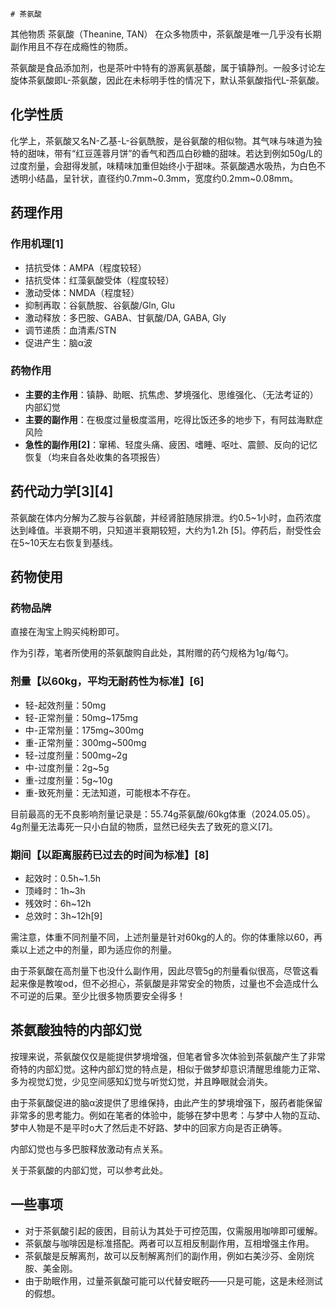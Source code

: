     # 茶氨酸
 其他物质
茶氨酸（Theanine, TAN）
在众多物质中，茶氨酸是唯一几乎没有长期副作用且不存在成瘾性的物质。

茶氨酸是食品添加剂，也是茶叶中特有的游离氨基酸，属于镇静剂。一般多讨论左旋体茶氨酸即L-茶氨酸，因此在未标明手性的情况下，默认茶氨酸指代L-茶氨酸。

## 化学性质
化学上，茶氨酸又名N-乙基-L-谷氨酰胺，是谷氨酸的相似物。其气味与味道为独特的甜味，带有“红豆莲蓉月饼”的香气和西瓜白砂糖的甜味。若达到例如50g/L的过度剂量，会甜得发腻，味精味加重但始终小于甜味。茶氨酸遇水吸热，为白色不透明小结晶，呈针状，直径约0.7mm~0.3mm，宽度约0.2mm~0.08mm。

## 药理作用
### 作用机理[1]
- 拮抗受体：AMPA（程度较轻）
- 拮抗受体：红藻氨酸受体（程度较轻）
- 激动受体：NMDA（程度轻）
- 抑制再取：谷氨酰胺、谷氨酸/Gln, Glu
- 激动释放：多巴胺、GABA、甘氨酸/DA, GABA, Gly
- 调节递质：血清素/STN
- 促进产生：脑α波

### 药物作用
- **主要的主作用**：镇静、助眠、抗焦虑、梦境强化、思维强化、（无法考证的）内部幻觉
- **主要的副作用**：在极度过量极度滥用，吃得比饭还多的地步下，有阿兹海默症风险
- **急性的副作用[2]**：窜稀、轻度头痛、疲困、嗜睡、呕吐、震颤、反向的记忆恢复（均来自各处收集的各项报告）

## 药代动力学[3][4]
茶氨酸在体内分解为乙胺与谷氨酸，并经肾脏随尿排泄。约0.5~1小时，血药浓度达到峰值。半衰期不明，只知道半衰期较短，大约为1.2h [5]。停药后，耐受性会在5~10天左右恢复到基线。

## 药物使用
### 药物品牌
直接在淘宝上购买纯粉即可。

作为引荐，笔者所使用的茶氨酸购自此处，其附赠的药勺规格为1g/每勺。

### 剂量【以60kg，平均无耐药性为标准】[6]
- 轻-起效剂量：50mg
- 轻-正常剂量：50mg~175mg
- 中-正常剂量：175mg~300mg
- 重-正常剂量：300mg~500mg
- 轻-过度剂量：500mg~2g
- 中-过度剂量：2g~5g
- 重-过度剂量：5g~10g
- 重-致死剂量：无法知道，可能根本不存在。

目前最高的无不良影响剂量记录是：55.74g茶氨酸/60kg体重（2024.05.05）。4g剂量无法毒死一只小白鼠的物质，显然已经失去了致死的意义[7]。

### 期间【以距离服药已过去的时间为标准】[8]
- 起效时：0.5h~1.5h
- 顶峰时：1h~3h
- 残效时：6h~12h
- 总效时：3h~12h[9]

需注意，体重不同剂量不同，上述剂量是针对60kg的人的。你的体重除以60，再乘以上述之中的剂量，即为适应你的剂量。

由于茶氨酸在高剂量下也没什么副作用，因此尽管5g的剂量看似很高，尽管这看起来像是教唆od，但不必担心，茶氨酸是非常安全的物质，过量也不会造成什么不可逆的后果。至少比很多物质要安全得多！

## 茶氨酸独特的内部幻觉
按理来说，茶氨酸仅仅是能提供梦境增强，但笔者曾多次体验到茶氨酸产生了非常奇特的内部幻觉。这种内部幻觉的特点是，相似于做梦却意识清醒思维能力正常、多为视觉幻觉，少见空间感知幻觉与听觉幻觉，并且睁眼就会消失。

由于茶氨酸促进的脑α波提供了思维保持，由此产生的梦境增强下，服药者能保留非常多的思考能力。例如在笔者的体验中，能够在梦中思考：与梦中人物的互动、梦中人物是不是平时o大了然后走不好路、梦中的回家方向是否正确等。

内部幻觉也与多巴胺释放激动有点关系。

关于茶氨酸的内部幻觉，可以参考此处。

## 一些事项
- 对于茶氨酸引起的疲困，目前认为其处于可控范围，仅需服用咖啡即可缓解。
- 茶氨酸与咖啡因是标准搭配。两者可以互相反制副作用，互相增强主作用。
- 茶氨酸是反解离剂，故可以反制解离剂们的副作用，例如右美沙芬、金刚烷胺、美金刚。
- 由于助眠作用，过量茶氨酸可能可以代替安眠药——只是可能，这是未经测试的假想。